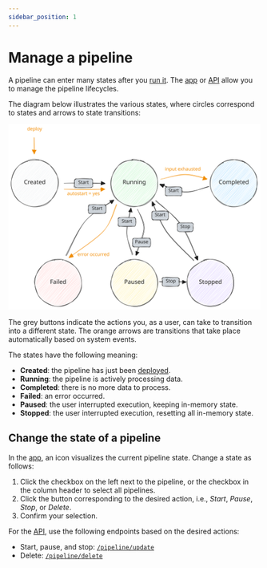 ```yaml
---
sidebar_position: 1
---
```


# Manage a pipeline

A pipeline can enter many states after you [run it][run-a-pipeline]. The
[app](https://app.tenzir.com/) or [API](/api) allow you to manage the pipeline
lifecycles.

[run-a-pipeline]: ../run-a-pipeline/README.md

The diagram below illustrates the various states, where circles correspond to
states and arrows to state transitions:

![Pipeline States](pipeline-states.excalidraw.svg)

The grey buttons indicate the actions you, as a user, can take to transition
into a different state. The orange arrows are transitions that take place
automatically based on system events.

The states have the following meaning:

- **Created**: the pipeline has just been [deployed][run-a-pipeline].
- **Running**: the pipeline is actively processing data.
- **Completed**: there is no more data to process.
- **Failed**: an error occurred.
- **Paused**: the user interrupted execution, keeping in-memory state.
- **Stopped**: the user interrupted execution, resetting all in-memory state.

## Change the state of a pipeline

In the [app](https://app.tenzir.com/overview), an icon visualizes the current
pipeline state. Change a state as follows:

1. Click the checkbox on the left next to the pipeline, or the checkbox in the
   column header to select all pipelines.
2. Click the button corresponding to the desired action, i.e., *Start*, *Pause*,
   *Stop*, or *Delete*.
3. Confirm your selection.

For the [API](/api), use the following endpoints based on the desired actions:
- Start, pause, and stop:
  [`/pipeline/update`](/api#/paths/~1pipeline~1update/)
- Delete: [`/pipeline/delete`](/api#/paths/~1pipeline~1delete/)
